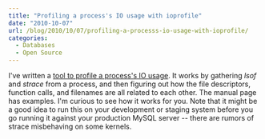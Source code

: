 ```yaml
---
title: "Profiling a process's IO usage with ioprofile"
date: "2010-10-07"
url: /blog/2010/10/07/profiling-a-processs-io-usage-with-ioprofile/
categories:
  - Databases
  - Open Source
---
```

I've written a [tool to profile a process's IO usage](http://aspersa.googlecode.com/svn/html/ioprofile.html). It works by gathering *lsof* and *strace* from a process, and then figuring out how the file descriptors, function calls, and filenames are all related to each other. The manual page has examples. I'm curious to see how it works for you. Note that it might be a good idea to run this on your development or staging system before you go running it against your production MySQL server -- there are rumors of strace misbehaving on some kernels.


